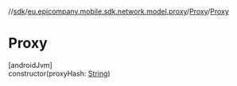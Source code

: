 //[sdk](../../../index.md)/[eu.epicompany.mobile.sdk.network.model.proxy](../index.md)/[Proxy](index.md)/[Proxy](-proxy.md)

# Proxy

[androidJvm]\
constructor(proxyHash: [String](https://kotlinlang.org/api/latest/jvm/stdlib/kotlin/-string/index.html))
